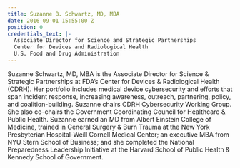 ```yaml
---
title: Suzanne B. Schwartz, MD, MBA
date: 2016-09-01 15:55:00 Z
position: 0
credentials_text: |-
  Associate Director for Science and Strategic Partnerships
  Center for Devices and Radiological Health
  U.S. Food and Drug Administration
---
```


Suzanne Schwartz, MD, MBA is the Associate Director for Science & Strategic Partnerships at FDA’s Center for Devices & Radiological Health (CDRH). Her portfolio includes medical device cybersecurity and efforts that span incident response, increasing awareness, outreach, partnering, policy, and coalition-building. Suzanne chairs CDRH Cybersecurity Working Group. She also co-chairs the Government Coordinating Council for Healthcare & Public Health. Suzanne earned an MD from Albert Einstein College of Medicine, trained in General Surgery & Burn Trauma at the New York Presbyterian Hospital-Weill Cornell Medical Center; an executive MBA from NYU Stern School of Business; and she completed the National Preparedness Leadership Initiative at the Harvard School of Public Health & Kennedy School of Government.
